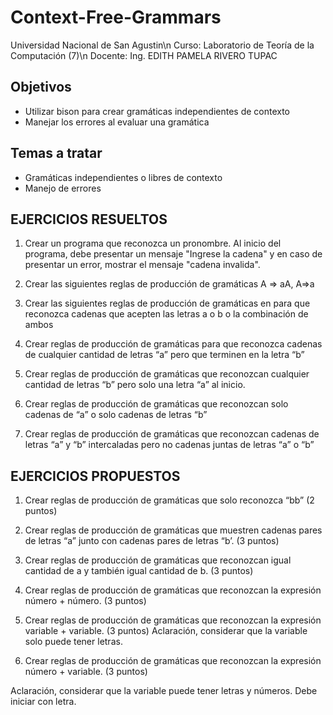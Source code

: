 # Context-Free-Grammars
Universidad Nacional de San Agustin\n
Curso: Laboratorio de Teoría de la Computación (7)\n
Docente: Ing. EDITH PAMELA RIVERO TUPAC

## Objetivos 
* Utilizar bison para crear gramáticas independientes de contexto
* Manejar los errores al evaluar una gramática
## Temas a tratar
* Gramáticas independientes o libres de contexto
* Manejo de errores

## EJERCICIOS RESUELTOS
1. Crear un programa que reconozca un pronombre. Al inicio del programa, debe
presentar un mensaje "Ingrese la cadena" y en caso de presentar un error, mostrar
el mensaje "cadena invalida".

2. Crear las siguientes reglas de producción de gramáticas A => aA, A=>a

3. Crear las siguientes reglas de producción de gramáticas en para que reconozca
cadenas que acepten las letras a o b o la combinación de ambos

4. Crear reglas de producción de gramáticas para que reconozca cadenas de cualquier
cantidad de letras “a” pero que terminen en la letra “b”

5. Crear reglas de producción de gramáticas que reconozcan cualquier cantidad de
letras “b” pero solo una letra “a” al inicio.

6. Crear reglas de producción de gramáticas que reconozcan solo cadenas de “a” o
solo cadenas de letras “b”

7. Crear reglas de producción de gramáticas que reconozcan cadenas de letras “a” y
“b” intercaladas pero no cadenas juntas de letras “a” o “b”

## EJERCICIOS PROPUESTOS
1. Crear reglas de producción de gramáticas que solo reconozca “bb” (2 puntos)

2. Crear reglas de producción de gramáticas que muestren cadenas pares de letras
“a” junto con cadenas pares de letras “b’. (3 puntos)

3. Crear reglas de producción de gramáticas que reconozcan igual cantidad de a y
también igual cantidad de b. (3 puntos)

4. Crear reglas de producción de gramáticas que reconozcan la expresión número +
número. (3 puntos)

5. Crear reglas de producción de gramáticas que reconozcan la expresión variable +
variable. (3 puntos)
Aclaración, considerar que la variable solo puede tener letras.

6. Crear reglas de producción de gramáticas que reconozcan la expresión número +
variable. (3 puntos)

Aclaración, considerar que la variable puede tener letras y números. Debe iniciar
con letra.
